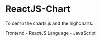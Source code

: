 # ReactJS-Chart
To demo the charts.js and the highcharts. 

Frontend - ReactJS
Language - JavaScript
